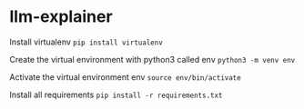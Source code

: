 # llm-explainer

Install virtualenv
```pip install virtualenv```

Create the virtual environment with python3 called env
```python3 -m venv env```

Activate the virtual environment env
```source env/bin/activate```

Install all requirements
```pip install -r requirements.txt```